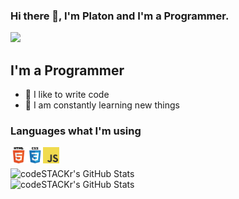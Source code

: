 ### Hi there 👋, I'm Platon and I'm a Programmer.

![](https://komarev.com/ghpvc/?username=Master-Stroke)

## I'm a Programmer
- 💪 I like to write code
- 🥅 I am constantly learning new things

### Languages what I'm using
<img align="left" alt="" width="26px" src="https://cdn-icons-png.flaticon.com/512/5968/5968350.png" />
<img align="left" alt="" width="23px" src="https://bobpusateri.blob.core.windows.net/bcn/2020/04/Azure_SQL_DB.png" />
<img align="left" alt="HTML5" width="26px" src="https://raw.githubusercontent.com/github/explore/80688e429a7d4ef2fca1e82350fe8e3517d3494d/topics/html/html.png" />
<img align="left" alt="CSS3" width="26px" src="https://raw.githubusercontent.com/github/explore/80688e429a7d4ef2fca1e82350fe8e3517d3494d/topics/css/css.png" />
<img align="left" alt="JavaScript" width="26px" src="https://raw.githubusercontent.com/github/explore/80688e429a7d4ef2fca1e82350fe8e3517d3494d/topics/javascript/javascript.png" />
<img align="left" alt="" width="55px" src="https://upload.wikimedia.org/wikipedia/commons/thumb/2/27/PHP-logo.svg/1200px-PHP-logo.svg.png" />


<br />
<br />
<img align="left" alt="codeSTACKr's GitHub Stats" src="https://github-readme-stats.vercel.app/api/top-langs/?username=Master-Stroke&langs_count=8&layout=compact" />
<br />
<img align="left" alt="codeSTACKr's GitHub Stats" src="https://github-readme-stats.vercel.app/api?username=Master-Stroke&show_icons=true" />
